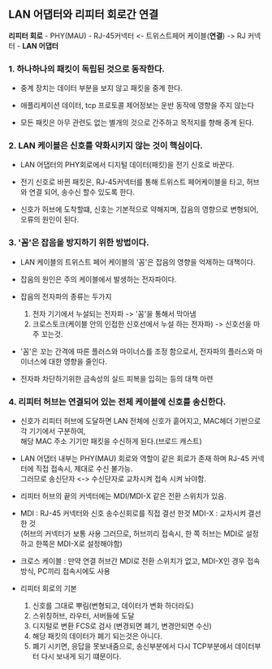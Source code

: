 ## LAN 어댑터와 리피터 회로간 연결

**리피터 회로** - PHY(MAU) - RJ-45커넥터 <- 트위스트페어 케이블(**연결**) -> RJ 커넥터 - **LAN 어댑터**

### 1. 하나하나의 패킷이 독립된 것으로 동작한다.

- 중계 장치는 데이터 부분을 보지 않고 패킷을 중계 한다.

- 애플리케이션 데이터, tcp 프로토콜 제어정보는 운반 동작에 영향을 주지 않는다

- 모든 패킷은 아무 관련도 없는 별개의 것으로 간주하고 목적지를 향해 중계 된다.

### 2. LAN 케이블은 신호를 약화시키지 않는 것이 핵심이다.

- LAN 어댑터의 PHY회로에서 디지털 데이터(패킷)을 전기 신호로 바꾼다.

- 전기 신호로 바뀐 패킷은, RJ-45커넥터를 통해 트위스트 페어케이블을 타고, 허브와 연결 되어, 송수신 할수 있도록 한다.

- 신호가 허브에 도착할떄, 신호는 기본적으로 약해지며, 잡음의 영향으로 변형되어, 오류의 원인이 된다.

### 3. '꼼'은 잡음을 방지하기 위한 방법이다.

- LAN 케이블의 트위스트 페어 케이블의 '꼼'은 잡음의 영향을 억제하는 대책이다.

- 잡음의 원인은 주의 케이블에서 발생하는 전자파이다.

- 잡음의 전자파의 종류는 두가지
  1. 전자 기기에서 누설되는 전자파 -> '꼼'을 통해서 막아냄
  2. 크로스토크(케이블 안의 인접한 신호선에서 누설 하는 전자파)  -> 신호선을 마주 꼬는것.

- '꼼'은 꼬는 간격에 따른 플러스와 마이너스를 조정 함으로서, 전자파의 플러스와 마이너스에 대한 영향을 줄인다.

- 전자파 차단하기위한 금속성의 실드 피복을 입히는 등의 대책 마련

### 4. 리피터 허브는 연결되어 있는 전체 케이블에 신호를 송신한다.

- 신호가 리피터 허브에 도달하면 LAN 전체에 신호가 흩어지고, MAC헤더 기반으로 각 기기에서 구분하여,  
  해당 MAC 주소 기기만 패킷을 수신하게 된다.(브로드 캐스트)

- LAN 어댑터 내부는 PHY(MAU) 회로와 역할이 같은 회로가 존재 하며 RJ-45 커넥터에 직접 접속시, 제대로 수신 불가능.  
그러므로 송신단자 <-> 수신단자로 교차시켜 접속 시켜 놔야함.
  
- 리피터 허브의 끝의 커넥터에는 MDI/MDI-X 같은 전환 스위치가 있음.

- MDI : RJ-45 커넥터와 신호 송수신회로를 직접 결선 한것
  MDI-X : 교차시켜 결선 한 것  
  (허브의 커넥터가 보통 사용 그러므로, 허브끼리 접속시, 한 쪽 허브는 MDI로 설정하고 한쪽은 MDI-X로 설정해야함)  

- 크로스 케이블 : 만약 연결 허브간 MDI로 전환 스위치가 없고, MDI-X인 경우 접속 방식, PC끼리 접속시에도 사용

- 리피터 회로의 기본 
  1. 신호를 그대로 뿌림(변형되고, 데이터가 변화 하더라도)
  2. 스위칭허브, 라우터, 서버들에 도달
  3. 디지털로 변환 FCS로 검사 (변경되면 폐기, 변경안되면 수신)
  4. 해당 패킷의 데이터가 폐기 되는것은 아니다.
  5. 폐기 시키면, 응답을 못보내줌으로, 송신부분에서 다시 TCP부분에서 데이터부터 다시 보내게 되기 떄문이다.

